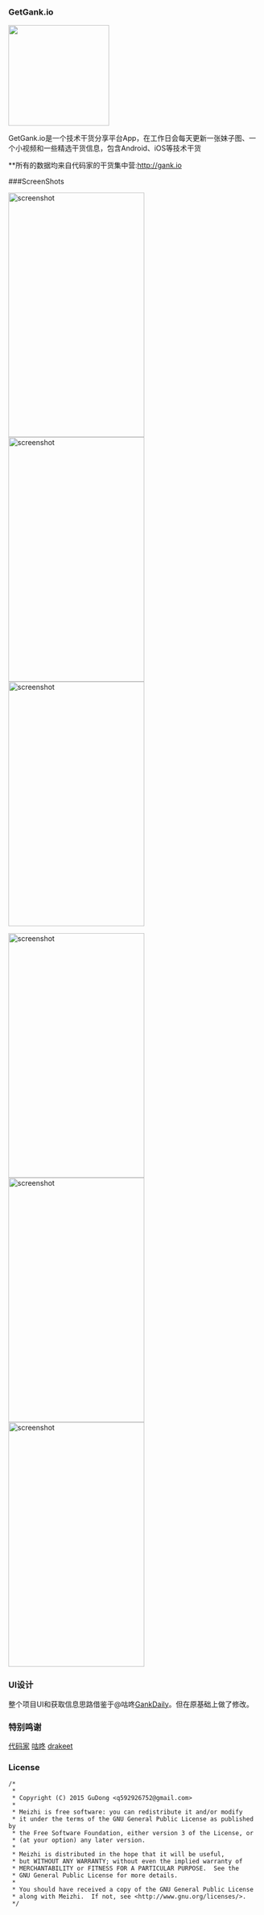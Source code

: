 ### GetGank.io

<img src="/app/src/main/res/mipmap-hdpi/app_icon.png" width="200" height="200" />

GetGank.io是一个技术干货分享平台App，在工作日会每天更新一张妹子图、一个小视频和一些精选干货信息，包含Android、iOS等技术干货

**所有的数据均来自代码家的干货集中营:http://gank.io

###ScreenShots

 <img src="/screenshots/s1.png" alt="screenshot" title="screenshot" width="270" height="486" />   <img src="/screenshots/s2.png" alt="screenshot" title="screenshot" width="270" height="486" /><img src="/screenshots/s3.png" alt="screenshot" title="screenshot" width="270" height="486" />

 <img src="/screenshots/s4.png" alt="screenshot" title="screenshot" width="270" height="486" />   <img src="/screenshots/s5.png" alt="screenshot" title="screenshot" width="270" height="486" />   <img src="/screenshots/s6.png" alt="screenshot" title="screenshot" width="270" height="486" />

 ### UI设计

 整个项目UI和获取信息思路借鉴于@咕咚[GankDaily](https://github.com/maoruibin/GankDaily)。但在原基础上做了修改。

 ### 特别鸣谢

 [代码家](https://github.com/daimajia)
 [咕咚](https://github.com/maoruibin)
 [drakeet](https://github.com/drakeet)

 ### License

    /*
     *       
     * Copyright (C) 2015 GuDong <q592926752@gmail.com>
     *
     * Meizhi is free software: you can redistribute it and/or modify
     * it under the terms of the GNU General Public License as published by
     * the Free Software Foundation, either version 3 of the License, or
     * (at your option) any later version.
     *
     * Meizhi is distributed in the hope that it will be useful,
     * but WITHOUT ANY WARRANTY; without even the implied warranty of
     * MERCHANTABILITY or FITNESS FOR A PARTICULAR PURPOSE.  See the
     * GNU General Public License for more details.
     *
     * You should have received a copy of the GNU General Public License
     * along with Meizhi.  If not, see <http://www.gnu.org/licenses/>.
     */
